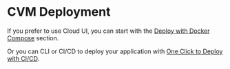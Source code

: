 
# CVM Deployment

If you prefer to use Cloud UI, you can start with the [Deploy with Docker Compose](./deploy-with-docker-compose) section.

Or you can CLI or CI/CD to deploy your application with [One Click to Deploy with CI/CD](./one-click-to-deploy-with-cicd).
